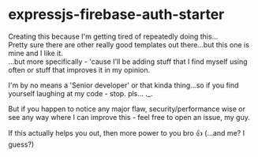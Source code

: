 # expressjs-firebase-auth-starter
Creating this because I'm getting tired of repeatedly doing this...  
Pretty sure there are other really good templates out there...but this one is mine and I like it.  
...but more specifically - 'cause I'll be adding stuff that I find myself using often or stuff that improves it in my opinion.



I'm by no means a 'Senior developer' or that kinda thing...so if you find yourself laughing at my code - stop. pls... ._.

But if you happen to notice any major flaw, security/performance wise or see any way where I can improve this - feel free to open an issue, my guy.

If this actually helps you out, then more power to you bro 👍 (...and me? I guess?)